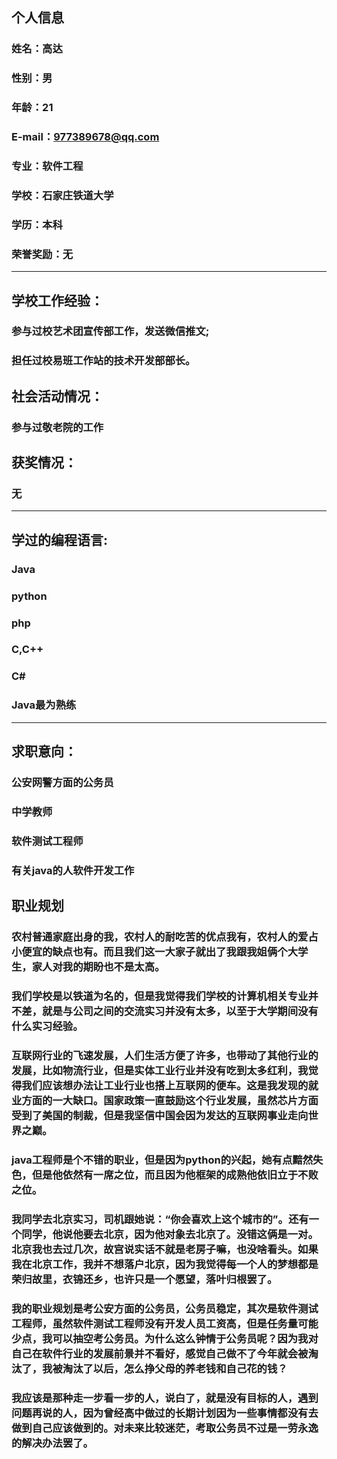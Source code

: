 ## 个人信息
###   姓名：高达
###   性别：男
###   年龄：21
###   E-mail：977389678@qq.com
###   专业：软件工程
###   学校：石家庄铁道大学
###   学历：本科
###   荣誉奖励：无
----
## 学校工作经验：
###   参与过校艺术团宣传部工作，发送微信推文;
###   担任过校易班工作站的技术开发部部长。

## 社会活动情况：
###   参与过敬老院的工作

## 获奖情况：
### 无

----
## 学过的编程语言:
###   Java
###   python
###   php
###   C,C++
###   C#
###   Java最为熟练

----
## 求职意向：
###   公安网警方面的公务员
###   中学教师
###   软件测试工程师
###   有关java的人软件开发工作

## 职业规划
###   农村普通家庭出身的我，农村人的耐吃苦的优点我有，农村人的爱占小便宜的缺点也有。而且我们这一大家子就出了我跟我姐俩个大学生，家人对我的期盼也不是太高。
###   我们学校是以铁道为名的，但是我觉得我们学校的计算机相关专业并不差，就是与公司之间的交流实习并没有太多，以至于大学期间没有什么实习经验。
###   互联网行业的飞速发展，人们生活方便了许多，也带动了其他行业的发展，比如物流行业，但是实体工业行业并没有吃到太多红利，我觉得我们应该想办法让工业行业也搭上互联网的便车。这是我发现的就业方面的一大缺口。国家政策一直鼓励这个行业发展，虽然芯片方面受到了美国的制裁，但是我坚信中国会因为发达的互联网事业走向世界之巅。
###   java工程师是个不错的职业，但是因为python的兴起，她有点黯然失色，但是他依然有一席之位，而且因为他框架的成熟他依旧立于不败之位。
###   我同学去北京实习，司机跟她说：“你会喜欢上这个城市的”。还有一个同学，他说他要去北京，因为他对象去北京了。没错这俩是一对。北京我也去过几次，故宫说实话不就是老房子嘛，也没啥看头。如果我在北京工作，我并不想落户北京，因为我觉得每一个人的梦想都是荣归故里，衣锦还乡，也许只是一个愿望，落叶归根罢了。
### 我的职业规划是考公安方面的公务员，公务员稳定，其次是软件测试工程师，虽然软件测试工程师没有开发人员工资高，但是任务量可能少点，我可以抽空考公务员。为什么这么钟情于公务员呢？因为我对自己在软件行业的发展前景并不看好，感觉自己做不了今年就会被淘汰了，我被淘汰了以后，怎么挣父母的养老钱和自己花的钱？
###   我应该是那种走一步看一步的人，说白了，就是没有目标的人，遇到问题再说的人，因为曾经高中做过的长期计划因为一些事情都没有去做到自己应该做到的。对未来比较迷茫，考取公务员不过是一劳永逸的解决办法罢了。


